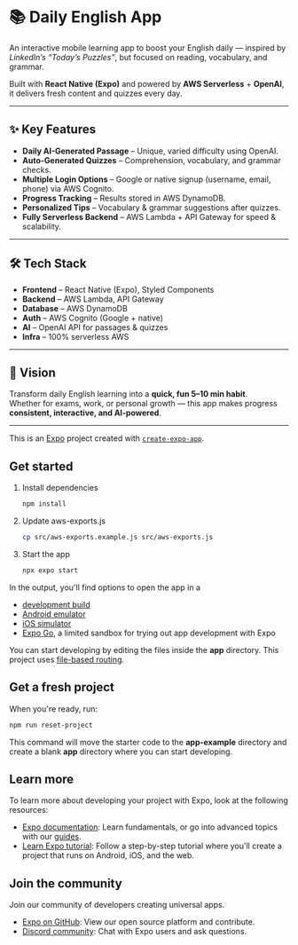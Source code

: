 # 📚 Daily English App

An interactive mobile learning app to boost your English daily — inspired by _LinkedIn’s “Today’s Puzzles”_, but focused on reading, vocabulary, and grammar.

Built with **React Native (Expo)** and powered by **AWS Serverless** + **OpenAI**, it delivers fresh content and quizzes every day.

---

## ✨ Key Features

- **Daily AI-Generated Passage** – Unique, varied difficulty using OpenAI.
- **Auto-Generated Quizzes** – Comprehension, vocabulary, and grammar checks.
- **Multiple Login Options** – Google or native signup (username, email, phone) via AWS Cognito.
- **Progress Tracking** – Results stored in AWS DynamoDB.
- **Personalized Tips** – Vocabulary & grammar suggestions after quizzes.
- **Fully Serverless Backend** – AWS Lambda + API Gateway for speed & scalability.

---

## 🛠 Tech Stack

- **Frontend** – React Native (Expo), Styled Components
- **Backend** – AWS Lambda, API Gateway
- **Database** – AWS DynamoDB
- **Auth** – AWS Cognito (Google + native)
- **AI** – OpenAI API for passages & quizzes
- **Infra** – 100% serverless AWS

---

## 🎯 Vision

Transform daily English learning into a **quick, fun 5–10 min habit**.  
Whether for exams, work, or personal growth — this app makes progress **consistent, interactive, and AI-powered**.

---

This is an [Expo](https://expo.dev) project created with [`create-expo-app`](https://www.npmjs.com/package/create-expo-app).

## Get started

1. Install dependencies

   ```bash
   npm install
   ```

2. Update aws-exports.js

   ```bash
   cp src/aws-exports.example.js src/aws-exports.js
   ```

3. Start the app

   ```bash
   npx expo start
   ```

In the output, you'll find options to open the app in a

- [development build](https://docs.expo.dev/develop/development-builds/introduction/)
- [Android emulator](https://docs.expo.dev/workflow/android-studio-emulator/)
- [iOS simulator](https://docs.expo.dev/workflow/ios-simulator/)
- [Expo Go](https://expo.dev/go), a limited sandbox for trying out app development with Expo

You can start developing by editing the files inside the **app** directory. This project uses [file-based routing](https://docs.expo.dev/router/introduction).

## Get a fresh project

When you're ready, run:

```bash
npm run reset-project
```

This command will move the starter code to the **app-example** directory and create a blank **app** directory where you can start developing.

## Learn more

To learn more about developing your project with Expo, look at the following resources:

- [Expo documentation](https://docs.expo.dev/): Learn fundamentals, or go into advanced topics with our [guides](https://docs.expo.dev/guides).
- [Learn Expo tutorial](https://docs.expo.dev/tutorial/introduction/): Follow a step-by-step tutorial where you'll create a project that runs on Android, iOS, and the web.

## Join the community

Join our community of developers creating universal apps.

- [Expo on GitHub](https://github.com/expo/expo): View our open source platform and contribute.
- [Discord community](https://chat.expo.dev): Chat with Expo users and ask questions.
